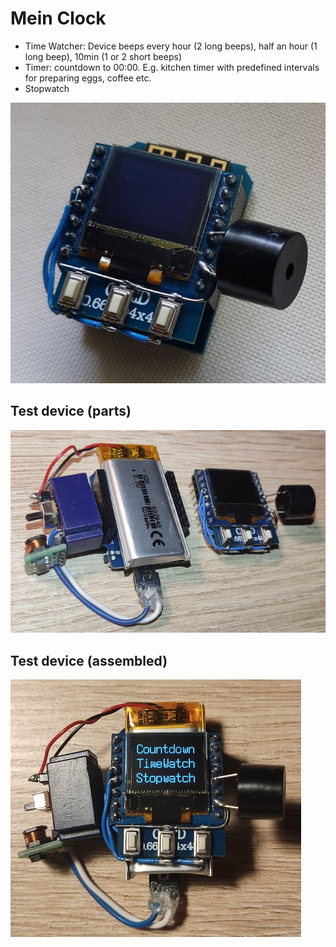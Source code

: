 # Mein Clock

 - Time Watcher: Device beeps every hour (2 long beeps), half an hour (1 long beep), 10min (1 or 2 short beeps)
 - Timer: countdown to 00:00. E.g. kitchen timer with predefined intervals for preparing eggs, coffee etc.
 - Stopwatch
 
![Mein Clock - device](docs/device_01.jpg)

## Test device (parts)
![Test device (parts)](docs/test_device_parts.jpg)

## Test device (assembled)
![Test device (assembled)](docs/test_device_assembled.jpg)
